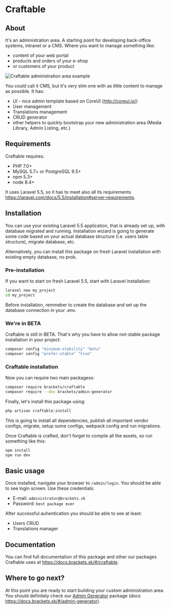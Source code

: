 # Craftable #

## About ##

It's an administration area. A starting point for developing back-office systems, intranet or a CMS. Where you want to manage something like:
- content of your web portal
- products and orders of your e-shop
- or customers of your product

![Craftable administration area example](https://docs.brackets.sk/assets/posts-crud.png "Craftable administration area example")

You could call it CMS, but it's very slim one with as little content to manage as possible. It has:
- UI - nice admin template based on CoreUI (http://coreui.io/)
- User management
- Translations management
- CRUD generator
- other helpers to quickly bootstrap your new administration area (Media Library, Admin Listing, etc.)

## Requirements ##

Craftable requires:
- PHP 7.0+
- MySQL 5.7+ or PostgreSQL 9.5+
- npm 5.3+
- node 8.4+

It uses Laravel 5.5, so it has to meet also all its requirements https://laravel.com/docs/5.5/installation#server-requirements.

## Installation ##

You can use your existing Laravel 5.5 application, that is already set up, with database migrated and running. Installation wizard is going to generate some code based on your actual database structure (i.e. users table structure), migrate database, etc.

Alternatively, you can install this package on fresh Laravel installation with existing empty database, no prob.

### Pre-installation ###

If you want to start on fresh Laravel 5.5, start with Laravel installation:
```bash
laravel new my_project
cd my_project
```

Before installation, remmeber to create the database and set up the database connection in your .env.

### We're in BETA ###

Craftable is still in BETA. That's why you have to allow not-stable package installation in your project:
```bash
composer config "minimum-stability" "beta"
composer config "prefer-stable" "true"
```

### Craftable installation ###

Now you can require two main packagess:

```bash
composer require brackets/craftable
composer require --dev brackets/admin-generator
```

Finally, let's install this package using:
```bash
php artisan craftable:install
```

This is going to install all dependencies, publish all important vendor configs, migrate, setup some configs, webpack config and run migrations.

Once Craftable is crafted, don't forget to compile all the assets, so run something like this:
```bash
npm install
npm run dev
```

## Basic usage ##

Once installed, navigate your browser to `/admin/login`. You should be able to see login screen. Use these credentials:
- E-mail: `administrator@brackets.sk`
- Password: `best package ever`

After successful auhentication you should be able to see at least:
- Users CRUD
- Translations manager

## Documentation ##

You can find full documentation of this package and other our packages Craftable uses at https://docs.brackets.sk/#/craftable.

## Where to go next? ##

At this point you are ready to start building your custom administration area. You should definitely check our [Admin Generator](https://github.com/BRACKETS-by-TRIAD/admin-generator) package (docs https://docs.brackets.sk/#/admin-generator).
